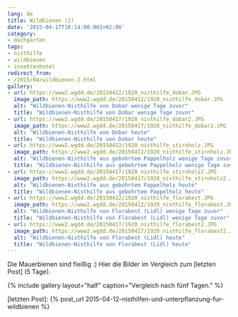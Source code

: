 ```yaml
---
lang: de
title: Wildbienen (2)
date: '2015-04-17T16:14:00.001+02:00'
category:
- dachgarten
tags: 
- nisthilfe
- wildbienen
- insektenhotel
redirect_from:
- /2015/04/wildbienen-2.html
gallery:
- url: https://www2.wgdd.de/20150412/1920_nisthilfe_dobar.JPG
  image_path: https://www2.wgdd.de/20150412/1920_nisthilfe_dobar.JPG
  alt: "Wildbienen-Nisthilfe von Dobar wenige Tage zuvor"
  title: "Wildbienen-Nisthilfe von Dobar wenige Tage zuvor"
- url: https://www2.wgdd.de/20150417/1920_nisthilfe_dobar2.JPG
  image_path: https://www2.wgdd.de/20150417/1920_nisthilfe_dobar2.JPG
  alt: "Wildbienen-Nisthilfe von Dobar heute"
  title: "Wildbienen-Nisthilfe von Dobar heute"
- url: https://www2.wgdd.de/20150412/1920_nisthilfe_stirnholz.JPG
  image_path: https://www2.wgdd.de/20150412/1920_nisthilfe_stirnholz.JPG
  alt: "Wildbienen-Nisthilfe aus gebohrtem Pappelholz wenige Tage zuvor"
  title: "Wildbienen-Nisthilfe aus gebohrtem Pappelholz wenige Tage zuvor"
- url: https://www2.wgdd.de/20150417/1920_nisthilfe_stirnholz2.JPG
  image_path: https://www2.wgdd.de/20150417/1920_nisthilfe_stirnholz2.JPG
  alt: "Wildbienen-Nisthilfe aus gebohrtem Pappelholz heute"
  title: "Wildbienen-Nisthilfe aus gebohrtem Pappelholz heute"
- url: https://www2.wgdd.de/20150412/1920_nisthilfe_florabest.JPG
  image_path: https://www2.wgdd.de/20150412/1920_nisthilfe_florabest.JPG
  alt: "Wildbienen-Nisthilfe von Florabest (Lidl) wenige Tage zuvor"
  title: "Wildbienen-Nisthilfe von Florabest (Lidl) wenige Tage zuvor"
- url: https://www2.wgdd.de/20150417/1920_nisthilfe_florabest2.JPG
  image_path: https://www2.wgdd.de/20150417/1920_nisthilfe_florabest2.JPG
  alt: "Wildbienen-Nisthilfe von Florabest (Lidl) heute"
  title: "Wildbienen-Nisthilfe von Florabest (Lidl) heute"
---
```


Die Mauerbienen sind fleißig :) Hier die Bilder im Vergleich zum [letzten Post] (5 Tage).

{% include gallery layout="half" caption="Vergleich nach fünf Tagen." %}

[letzten Post]: {% post_url 2015-04-12-nisthilfen-und-unterpflanzung-fur-wildbienen %}

<!-- vim: set tw=79 ts=2 sw=2 ai si et: -->
